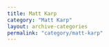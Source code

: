 ```yaml
---
title: Matt Karp
category: "Matt Karp"
layout: archive-categories
permalink: "category/matt-karp"
---
```


